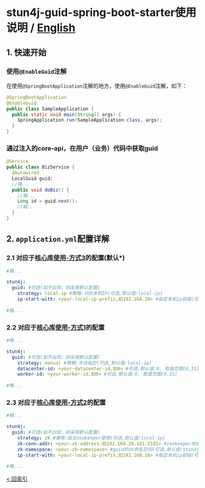# stun4j-guid-spring-boot-starter使用说明 / [English](README_en_US.md)

## 1. 快速开始
### 使用`@EnableGuid`注解
在使用`@SpringBootApplication`注解的地方，使用`@EnableGuid`注解，如下：
```java
@SpringBootApplication
@EnableGuid
public class SampleApplication {
  public static void main(String[] args) {
    SpringApplication.run(SampleApplication.class, args);
  }
}
```
### 通过注入的core-api，在用户（业务）代码中获取guid
```java
@Service
public class BizService {
  @Autowired
  LocalGuid guid;
  //略...
  public void doBiz() {
    //略...
    Long id = guid.next();
    //略...
  }
}
```

## 2. `application.yml`配置详解
### 2.1 对应于[**核心库使用-方式3**](../stun4j-guid-core/README.md)的配置(**默认\***)
```yml
#略...

stun4j:
  guid: #可选(如不出现，则采用默认配置)
    strategy: local-ip #策略:识别本机IP(可选,默认值:local-ip)
    ip-start-with: <your-local-ip-prefix,如192.168.28> #指定本机ip前缀(可选,如不指定,将自动挑选本机IP)
    
#略...
```
### 2.2 对应于[**核心库使用-方式1**](../stun4j-guid-core/README.md)的配置
```yml
#略...

stun4j:
  guid: #可选(如不出现，则采用默认配置)
    strategy: manual #策略:手动指定(可选,默认值:local-ip)
    datacenter-id: <your-datacenter-id,如0> #可选,默认值:0, 取值范围[0,31]
    worker-id: <your-worker-id,如0> #可选,默认值:0, 取值范围[0,31]
    
#略...
```
### 2.3 对应于[**核心库使用-方式2**](../stun4j-guid-core/README.md)的配置
```yml
#略...

stun4j:
  guid: #可选(如不出现，则采用默认配置)
    strategy: zk #策略:结合zookeeper使用(可选,默认值:local-ip)
    zk-conn-addr: <your-zk-address,如192.168.28.161:2181> #zookeeper地址(可选,默认值:localhost:2181)
    zk-namespace: <your-zk-namespace> #guid的zk命名空间(可选,默认值:stun4j-guid)
    ip-start-with: <your-local-ip-prefix,如192.168.28> #指定本机ip前缀(可选,如不指定,将自动挑选本机IP)
    
#略...
```
[< 回索引](../README.md)